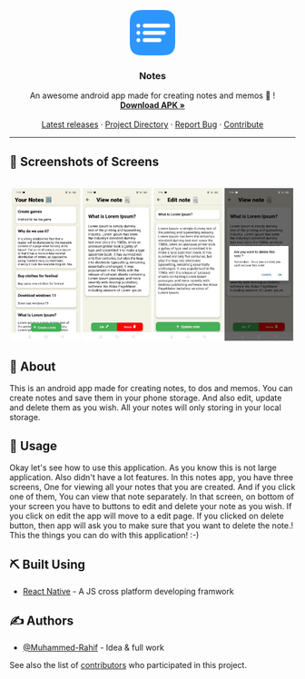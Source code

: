 <p align="center">
  <a href="https://drive.google.com/file/d/1NQt3R8tdokQqbnVShXjDtk7cA5yY9c0y/view?usp=sharing">
    <img src="./assets/icon.png" alt="Logo" width="80" height="80">
  </a>

  <h3 align="center">Notes</h3>

  <p align="center">
    An awesome android app made for creating notes and memos 🎉️ !
    <br />
    <a href="https://drive.google.com/file/d/1NQt3R8tdokQqbnVShXjDtk7cA5yY9c0y/view?usp=sharing"><strong>Download APK »</strong></a>
    <br />
    <br />
    <a href="https://github.com/Muhammed-Rahif/Notes/releases">Latest releases</a>
    ·
    <a href="https://github.com/Muhammed-Rahif/Notes/">Project Directory</a>
    ·
    <a href="https://github.com/Muhammed-Rahif/Notes/issues">Report Bug</a>
    ·
    <a href="https://github.com/Muhammed-Rahif/Notes/pulls">Contribute</a>
  </p>
</p>

---

## 📱️ Screenshots of Screens <a name = "screens"></a>

<br />
<div align="center">
  <img width="24%" src="./assets/Home Screen.jpg" alt="Home Screen"/>
  <img width="24%" src="./assets/View Note Screen.jpg" alt="View Note Screen"/>
  <img width="24%" src="./assets/Edit Note Screen.jpg" alt="Edit Note Screen"/>
  <img width="24%" src="./assets/Delete Note Alert.jpg" alt="Delete Note Alert"/>
</div>

## 🧐 About <a name = "about"></a>

This is an android app made for creating notes, to dos and memos. You can create notes and save them in your phone storage. And also edit, update and delete them as you wish. All your notes will only storing in your local storage.

## 🎈 Usage <a name="usage"></a>

Okay let's see how to use this application. As you know this is not large application. Also didn't have a lot features. In this notes app, you have three screens, One for viewing all your notes that you are created. And if you click one of them, You can view that note separately. In that screen, on bottom of your screen you have to buttons to edit and delete your note as you wish. If you click on edit the app will move to a edit page. If you clicked on delete button, then app will ask you to make sure that you want to delete the note.! This the things you can do with this application! :-)

## ⛏️ Built Using <a name = "built_using"></a>

- [React Native](https://reactnative.dev/) - A JS cross platform developing framwork

## ✍️ Authors <a name = "authors"></a>

- [@Muhammed-Rahif](https://github.com/Muhammed-Rahif) - Idea & full work

See also the list of [contributors](https://github.com/Muhammed-Rahif/Notes/graphs/contributors) who participated in this project.

<!--
## 🎉 Acknowledgements <a name = "acknowledgement"></a>

- Hat tip to anyone whose code was used
- Inspiration
- References -->
